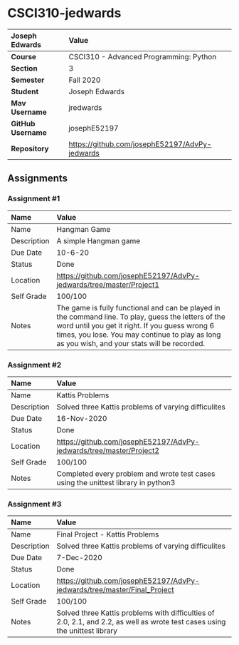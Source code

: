 # CSCI310-jedwards

| Joseph Edwards | Value |
|:---|:---|
| **Course** | CSCI310 - Advanced Programming: Python |
| **Section** | 3 |
| **Semester** | Fall 2020 |
| **Student** | Joseph Edwards |
| **Mav Username**            | jredwards |
| **GitHub Username**         | josephE52197 |
| **Repository**          | https://github.com/josephE52197/AdvPy-jedwards |

## Assignments

### Assignment #1

| Name | Value |
| :--- | :--- |
| Name | Hangman Game |
| Description | A simple Hangman game |
| Due Date | 10-6-20|
| Status | Done |
| Location | https://github.com/josephE52197/AdvPy-jedwards/tree/master/Project1|
| Self Grade | 100/100 |
| Notes | The game is fully functional and can be played in the command line. To play, guess the letters of the word until you get it right. If you guess wrong 6 times, you lose. You may continue to play as long as you wish, and your stats will be recorded.

### Assignment #2

| Name | Value |
| :--- | :--- |
| Name | Kattis Problems |
| Description | Solved three Kattis problems of varying difficulites|
| Due Date | 16-Nov-2020 |
| Status | Done |
| Location | https://github.com/josephE52197/AdvPy-jedwards/tree/master/Project2 |
| Self Grade | 100/100 |
| Notes | Completed every problem and wrote test cases using the unittest library in python3 |

### Assignment #3

| Name | Value |
| :--- | :--- |
| Name | Final Project - Kattis Problems |
| Description | Solved three Kattis problems of varying difficulites|
| Due Date | 7-Dec-2020 |
| Status | Done |
| Location | https://github.com/josephE52197/AdvPy-jedwards/tree/master/Final_Project |
| Self Grade | 100/100 |
| Notes | Solved three Kattis problems with difficulties of 2.0, 2.1, and 2.2, as well as wrote test cases using the unittest library |
